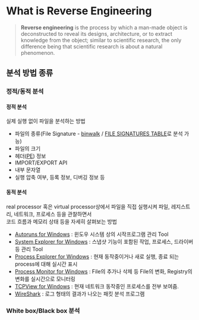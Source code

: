 # What is Reverse Engineering
> **Reverse engineering** is the process by which a man-made object is deconstructed to reveal its designs, 
architecture, or to extract knowledge from the object; similar to scientific research,
the only difference being that scientific research is about a natural phenomenon.

## 분석 방법 종류
### 정적/동적 분석
#### 정적 분석  
실제 실행 없이 파일을 분석하는 방법  
 
* 파일의 종류(File Signature - [binwalk](https://github.com/ReFirmLabs/binwalk) / [FILE SIGNATURES TABLE](https://www.garykessler.net/library/file_sigs.html)로 분석 가능)
* 파일의 크기
* 헤더([PE](https://docs.microsoft.com/en-us/windows/desktop/debug/pe-format)) 정보
* IMPORT/EXPORT API
* 내부 문자열
* 실행 압축 여부, 등록 정보, 디버깅 정보 등

#### 동적 분석  
real processor 혹은 virtual processor상에서 파일을 직접 실행시켜 파일, 레지스트리, 네트워크, 프로세스 등을 관찰하면서  
코드 흐름과 메모리 상태 등을 자세히 살펴보는 방법  

* [Autoruns for Windows](https://docs.microsoft.com/en-us/sysinternals/downloads/autoruns) : 윈도우 시스템 상의 시작프로그램 관리 Tool  
* [System Explorer for Windows](http://systemexplorer.net/) : 스냅샷 기능이 포함된 작업, 프로세스, 드라이버 등 관리 Tool  
* [Process Explorer for Windows](https://docs.microsoft.com/en-us/sysinternals/downloads/process-explorer) : 현재 동작중이거나 새로 실행, 종료 되는 process에 대해 실시간 표시   
* [Process Monitor for Windows](https://docs.microsoft.com/en-us/sysinternals/downloads/procmon) : File의 추가나 삭제 등 File의 변화, Registry의 변화를 실시간으로 모니터링  
* [TCPView for Windows](https://docs.microsoft.com/en-us/sysinternals/downloads/tcpview) : 현재 네트워크 동작중인 프로세스를 전부 보여줌.  
* [WireShark](https://www.wireshark.org/download.html) : 로그 형태의 결과가 나오는 패킷 분석 프로그램  

### White box/Black box 분석
